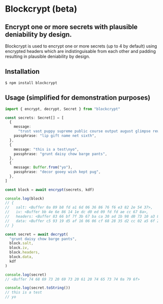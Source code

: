 # Blockcrypt (beta)

## Encrypt one or more secrets with plausible deniability by design.

Blockcrypt is used to encrypt one or more secrets (up to 4 by default) using encrypted headers which are indistinguisable from each other and padding resulting in plausible deniability by design.

## Installation

```console
$ npm install blockcrypt
```

## Usage (simplified for demonstration purposes)

```typescript
import { encrypt, decrypt, Secret } from "blockcrypt"

const secrets: Secret[] = [
  {
    message:
      "trust vast puppy supreme public course output august glimpse reunion kite rebel virus tail pass enhance divorce whip edit skill dismiss alpha divert ketchup",
    passphrase: "lip gift name net sixth",
  },
  {
    message: "this is a test\nyo",
    passphrase: "grunt daisy chow barge pants",
  },
  {
    message: Buffer.from("yo"),
    passphrase: "decor gooey wish kept pug",
  },
]

const block = await encrypt(secrets, kdf)

console.log(block)
// {
//   salt: <Buffer 0a 89 b8 fd a1 6d 06 36 86 76 f6 e3 82 2e 54 37>,
//   iv: <Buffer bb 4e 6e 86 14 1e dc d0 ed 09 fd fd ae cc 67 8a>,
//   headers: <Buffer 83 66 bf 7f 3b 67 ba ca 30 ad 1b 98 d0 73 10 a3 87 2d 65 de f8 32 78 77 d0 fe 40 47 d1 d6 05 ac 14 08 16 c0 02 79 16 01 ba 6d fa 0c 79 f5 e2 25 b7 2f ... 14 more bytes>,
//   data: <Buffer c5 93 19 d5 af 16 06 06 cf 68 28 35 d2 cc 02 a5 6f 28 06 b4 2b fc ef 0c c6 8a 8c de 51 9d 8d d8 c6 60 18 4f 9a 26 25 0f 9a fa b3 1e 3d b5 53 01 32 7d ... 334 more bytes>
// }

const secret = await decrypt(
  "grunt daisy chow barge pants",
  block.salt,
  block.iv,
  block.headers,
  block.data,
  kdf
)

console.log(secret)
// <Buffer 74 68 69 73 20 69 73 20 61 20 74 65 73 74 0a 79 6f>

console.log(secret.toString())
// this is a test
// yo
```
